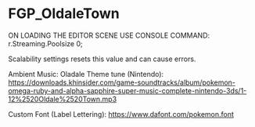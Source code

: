 # FGP_OldaleTown

ON LOADING THE EDITOR SCENE USE CONSOLE COMMAND:
r.Streaming.Poolsize 0; 

Scalability settings resets this value and can cause errors.

Ambient Music:
Oladale Theme tune (Nintendo): https://downloads.khinsider.com/game-soundtracks/album/pokemon-omega-ruby-and-alpha-sapphire-super-music-complete-nintendo-3ds/1-12%2520Oldale%2520Town.mp3

Custom Font (Label Lettering):
https://www.dafont.com/pokemon.font
